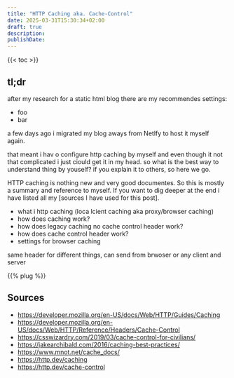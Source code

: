 ```yaml
---
title: "HTTP Caching aka. Cache-Control"
date: 2025-03-31T15:30:34+02:00
draft: true
description:
publishDate:
---
```


{{< toc >}}

## tl;dr

after my research for a static html blog there are my recommendes settings:

- foo
- bar

a few days ago i migrated my blog aways from Netlfy to host it myself again.

that meant i hav o configure http caching by myself and even though it not that complicated i just ciould get it in my head. so what is the best way to understand thing by youself? if you explain it to others, so here we go.

HTTP caching is nothing new and very good documentes. So this is mostly a summary and reference to myself. If you want to dig deeper at the end i have listed all my [sources I have used for this post].

- what i http caching (loca lcient caching aka proxy/browser caching)
- how does caching work?
- how does legacy caching no cache control header work?
- how does cache control header work?
- settings for browser caching

same header for different things, can send from brwoser or any client and server

{{% plug %}}

## Sources

- <https://developer.mozilla.org/en-US/docs/Web/HTTP/Guides/Caching>
- <https://developer.mozilla.org/en-US/docs/Web/HTTP/Reference/Headers/Cache-Control>
- <https://csswizardry.com/2019/03/cache-control-for-civilians/>
- <https://jakearchibald.com/2016/caching-best-practices/>
- <https://www.mnot.net/cache_docs/>
- <https://http.dev/caching>
- <https://http.dev/cache-control>
